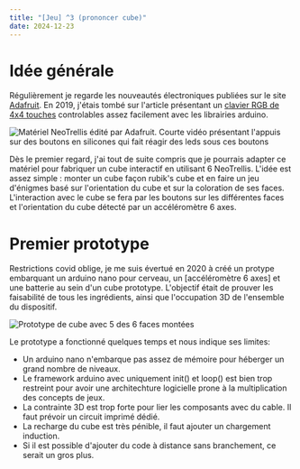 ```yaml
---
title: "[Jeu] ^3 (prononcer cube)"
date: 2024-12-23
---
```


# Idée générale

Régulièrement je regarde les nouveautés électroniques publiées sur le site [Adafruit](https://www.adafruit.com/).
En 2019, j'étais tombé sur l'article présentant un [clavier RGB de 4x4 touches](https://www.adafruit.com/product/3954) controlables assez facilement avec les librairies arduino.

![Matériel NeoTrellis édité par Adafruit. Courte vidéo présentant l'appuis sur des boutons en silicones qui fait réagir des leds sous ces boutons](https://cdn-learn.adafruit.com/guides/images/000/002/194/medium800thumb/ezgif-4-7efc85936d.gif "NeoTrellis de Adafruit") 

Dès le premier regard, j'ai tout de suite compris que je pourrais adapter ce matériel pour fabriquer un cube interactif en utilisant 6 NeoTrellis.
L'idée est assez simple : monter un cube façon rubik's cube et en faire un jeu d'énigmes basé sur l'orientation du cube et sur la coloration de ses faces.
L'interaction avec le cube se fera par les boutons sur les différentes faces et l'orientation du cube détecté par un accéléromètre 6 axes.

# Premier prototype

Restrictions covid oblige, je me suis évertué en 2020 à créé un protype embarquant un arduino nano pour cerveau, un [accéléromètre 6 axes] et une batterie au sein d'un cube prototype.
L'objectif était de prouver les faisabilité de tous les ingrédients, ainsi que l'occupation 3D de l'ensemble du dispositif.

![Prototype de cube avec 5 des 6 faces montées](/cahier-projets/images/proto_cube.jpg "Premier prototype fonctionnel")

Le prototype a fonctionné quelques temps et nous indique ses limites:
* Un arduino nano n'embarque pas assez de mémoire pour héberger un grand nombre de niveaux.
* Le framework arduino avec uniquement init() et loop() est bien trop restreint pour avoir une architechture logicielle prone à la multiplication des concepts de jeux.
* La contrainte 3D est trop forte pour lier les composants avec du cable. Il faut prévoir un circuit imprimé dédié.
* La recharge du cube est très pénible, il faut ajouter un chargement induction.
* Si il est possible d'ajouter du code à distance sans branchement, ce serait un gros plus.
